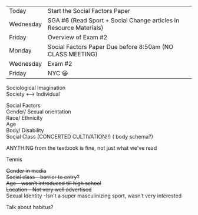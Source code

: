 |   |   |
|---|---|
|Today|Start the Social Factors Paper|
|Wednesday|SGA #6 (Read Sport + Social Change articles in Resource Materials)|
|Friday|Overview of Exam #2|
|Monday|Social Factors Paper Due before 8:50am (NO CLASS MEETING)|
|Wednesday|Exam #2|
|Friday|NYC 😀|
 
Sociological Imagination  
Society <--> Individual
 
Social Factors  
Gender/ Sexual orientation  
Race/ Ethnicity  
Age  
Body/ Disability  
Social Class (CONCERTED CULTIVATION!!) ( body schema?)
 
ANYTHING from the textbook is fine, not just what we've read
   

Tennis
 
~~Gender in media~~  
~~Social class - barrier to entry?~~  
~~Age - wasn’t introduced till high school~~  
~~Location - Not very well advertised~~  
Sexual Identity -Isn't a super masculinizing sport, wasn’t very interested
 
Talk about habitus?